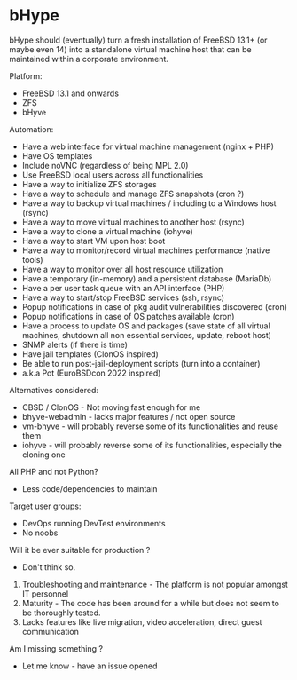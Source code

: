 # bHype
bHype should (eventually) turn a fresh installation of FreeBSD 13.1+ (or maybe even 14) into a standalone virtual machine host that can be maintained within a corporate environment.

Platform: 
+ FreeBSD 13.1 and onwards
+ ZFS
+ bHyve

Automation:
+ Have a web interface for virtual machine management (nginx + PHP)
+ Have OS templates
+ Include noVNC (regardless of being MPL 2.0)
+ Use FreeBSD local users across all functionalities
+ Have a way to initialize ZFS storages
+ Have a way to schedule and manage ZFS snapshots (cron ?)
+ Have a way to backup virtual machines / including to a Windows host (rsync)
+ Have a way to move virtual machines to another host (rsync)
+ Have a way to clone a virtual machine (iohyve)
+ Have a way to start VM upon host boot
+ Have a way to monitor/record virtual machines performance (native tools)
+ Have a way to monitor over all host resource utilization 
+ Have a temporary (in-memory) and a persistent database (MariaDb)
+ Have a per user task queue with an API interface (PHP)
+ Have a way to start/stop FreeBSD services (ssh, rsync)
+ Popup notifications in case of pkg audit vulnerabilities discovered (cron)
+ Popup notifications in case of OS patches available (cron)
+ Have a process to update OS and packages 
  (save state of all virtual machines, shutdown all non essential services, update, reboot host)
+ SNMP alerts (if there is time)
+ Have jail templates (ClonOS inspired)
+ Be able to run post-jail-deployment scripts (turn into a container)
+ a.k.a Pot (EuroBSDcon 2022 inspired)

Alternatives considered:
+ CBSD / ClonOS - Not moving fast enough for me
+ bhyve-webadmin - lacks major features / not open source
+ vm-bhyve - will probably reverse some of its functionalities and reuse them
+ iohyve - will probably reverse some of its functionalities, especially the cloning one

All PHP and not Python?
+ Less code/dependencies to maintain

Target user groups:
+ DevOps running DevTest environments
+ No noobs

Will it be ever suitable for production ?
+ Don't think so. 
1) Troubleshooting and maintenance - The platform is not popular amongst IT personnel
2) Maturity - The code has been around for a while but does not seem to be thoroughly tested.
3) Lacks features like live migration, video acceleration, direct guest communication

Am I missing something ?
+ Let me know - have an issue opened
